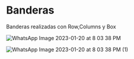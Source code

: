 # Banderas
Banderas realizadas con Row,Columns y Box

![WhatsApp Image 2023-01-20 at 8 03 38 PM](https://user-images.githubusercontent.com/97201605/213827392-a17bc830-828c-4a06-b487-fc4e568999b9.jpeg)

![WhatsApp Image 2023-01-20 at 8 03 38 PM (1)](https://user-images.githubusercontent.com/97201605/213827390-8a00ae7e-a9d4-4b02-a2ae-8bf3c5915a8f.jpeg)
